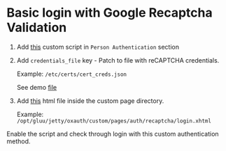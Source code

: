 # Basic login with Google Recaptcha Validation

1. Add [this](BasicRecaptchaExternalAuthenticator.py) custom script in `Person Authentication` section

2. Add `credentials_file` key - Patch to file with reCAPTCHA credentials.

   Example: `/etc/certs/cert_creds.json`

   See demo [file](cert_creds.json)

3. Add [this](../../src/main/webapp/auth/recaptcha/login.xhtml) html file inside the custom page directory.

   Example: `/opt/gluu/jetty/oxauth/custom/pages/auth/recaptcha/login.xhtml`

Enable the script and check through login with this custom authentication method.
